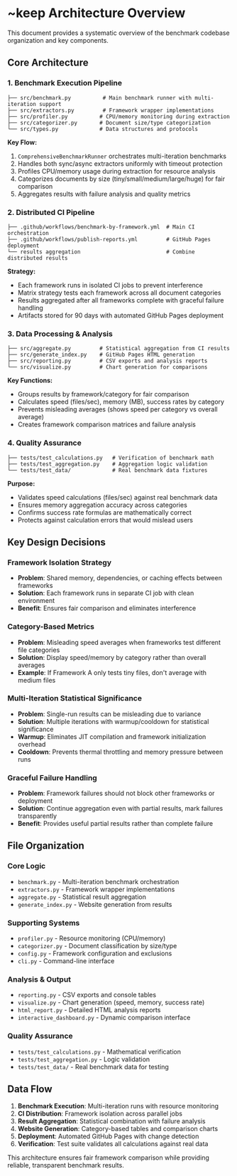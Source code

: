 # ~keep Architecture Overview

This document provides a systematic overview of the benchmark codebase organization and key components.

## Core Architecture

### 1. Benchmark Execution Pipeline

```
├── src/benchmark.py          # Main benchmark runner with multi-iteration support
├── src/extractors.py         # Framework wrapper implementations
├── src/profiler.py          # CPU/memory monitoring during extraction
├── src/categorizer.py       # Document size/type categorization
└── src/types.py             # Data structures and protocols
```

**Key Flow:**

1. `ComprehensiveBenchmarkRunner` orchestrates multi-iteration benchmarks
1. Handles both sync/async extractors uniformly with timeout protection
1. Profiles CPU/memory usage during extraction for resource analysis
1. Categorizes documents by size (tiny/small/medium/large/huge) for fair comparison
1. Aggregates results with failure analysis and quality metrics

### 2. Distributed CI Pipeline

```
├── .github/workflows/benchmark-by-framework.yml  # Main CI orchestration
├── .github/workflows/publish-reports.yml         # GitHub Pages deployment
└── results aggregation                           # Combine distributed results
```

**Strategy:**

- Each framework runs in isolated CI jobs to prevent interference
- Matrix strategy tests each framework across all document categories
- Results aggregated after all frameworks complete with graceful failure handling
- Artifacts stored for 90 days with automated GitHub Pages deployment

### 3. Data Processing & Analysis

```
├── src/aggregate.py         # Statistical aggregation from CI results
├── src/generate_index.py    # GitHub Pages HTML generation
├── src/reporting.py         # CSV exports and analysis reports
└── src/visualize.py         # Chart generation for comparisons
```

**Key Functions:**

- Groups results by framework/category for fair comparison
- Calculates speed (files/sec), memory (MB), success rates by category
- Prevents misleading averages (shows speed per category vs overall average)
- Creates framework comparison matrices and failure analysis

### 4. Quality Assurance

```
├── tests/test_calculations.py   # Verification of benchmark math
├── tests/test_aggregation.py    # Aggregation logic validation
└── tests/test_data/             # Real benchmark data fixtures
```

**Purpose:**

- Validates speed calculations (files/sec) against real benchmark data
- Ensures memory aggregation accuracy across categories
- Confirms success rate formulas are mathematically correct
- Protects against calculation errors that would mislead users

## Key Design Decisions

### Framework Isolation Strategy

- **Problem**: Shared memory, dependencies, or caching effects between frameworks
- **Solution**: Each framework runs in separate CI job with clean environment
- **Benefit**: Ensures fair comparison and eliminates interference

### Category-Based Metrics

- **Problem**: Misleading speed averages when frameworks test different file categories
- **Solution**: Display speed/memory by category rather than overall averages
- **Example**: If Framework A only tests tiny files, don't average with medium files

### Multi-Iteration Statistical Significance

- **Problem**: Single-run results can be misleading due to variance
- **Solution**: Multiple iterations with warmup/cooldown for statistical significance
- **Warmup**: Eliminates JIT compilation and framework initialization overhead
- **Cooldown**: Prevents thermal throttling and memory pressure between runs

### Graceful Failure Handling

- **Problem**: Framework failures should not block other frameworks or deployment
- **Solution**: Continue aggregation even with partial results, mark failures transparently
- **Benefit**: Provides useful partial results rather than complete failure

## File Organization

### Core Logic

- `benchmark.py` - Multi-iteration benchmark orchestration
- `extractors.py` - Framework wrapper implementations
- `aggregate.py` - Statistical result aggregation
- `generate_index.py` - Website generation from results

### Supporting Systems

- `profiler.py` - Resource monitoring (CPU/memory)
- `categorizer.py` - Document classification by size/type
- `config.py` - Framework configuration and exclusions
- `cli.py` - Command-line interface

### Analysis & Output

- `reporting.py` - CSV exports and console tables
- `visualize.py` - Chart generation (speed, memory, success rate)
- `html_report.py` - Detailed HTML analysis reports
- `interactive_dashboard.py` - Dynamic comparison interface

### Quality Assurance

- `tests/test_calculations.py` - Mathematical verification
- `tests/test_aggregation.py` - Logic validation
- `tests/test_data/` - Real benchmark data for testing

## Data Flow

1. **Benchmark Execution**: Multi-iteration runs with resource monitoring
1. **CI Distribution**: Framework isolation across parallel jobs
1. **Result Aggregation**: Statistical combination with failure analysis
1. **Website Generation**: Category-based tables and comparison charts
1. **Deployment**: Automated GitHub Pages with change detection
1. **Verification**: Test suite validates all calculations against real data

This architecture ensures fair framework comparison while providing reliable, transparent benchmark results.
